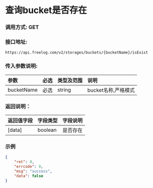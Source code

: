 # 查询bucket是否存在

### 调用方式: GET

### 接口地址:

```
https://api.freelog.com/v2/storages/buckets/{bucketName}/isExist
```

### 传入参数说明:

| 参数 | 必选 | 类型及范围 | 说明 |
| :--- | :--- | :--- | :--- |
| bucketName | 必选 | string | bucket名称,严格模式 |


### 返回说明：

| 返回值字段 | 字段类型 | 字段说明 |
| :--- | :--- | :--- |
| [data] | boolean | 是否存在 |


### 示例

```json
{
	"ret": 0,
	"errcode": 0,
	"msg": "success",
	"data": false
}
```
